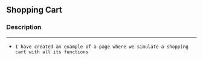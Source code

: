<!-- HEADINGS -->

## Shopping Cart

### Description
---
- `I have created an example of a page where we simulate a shopping cart with all its functions`